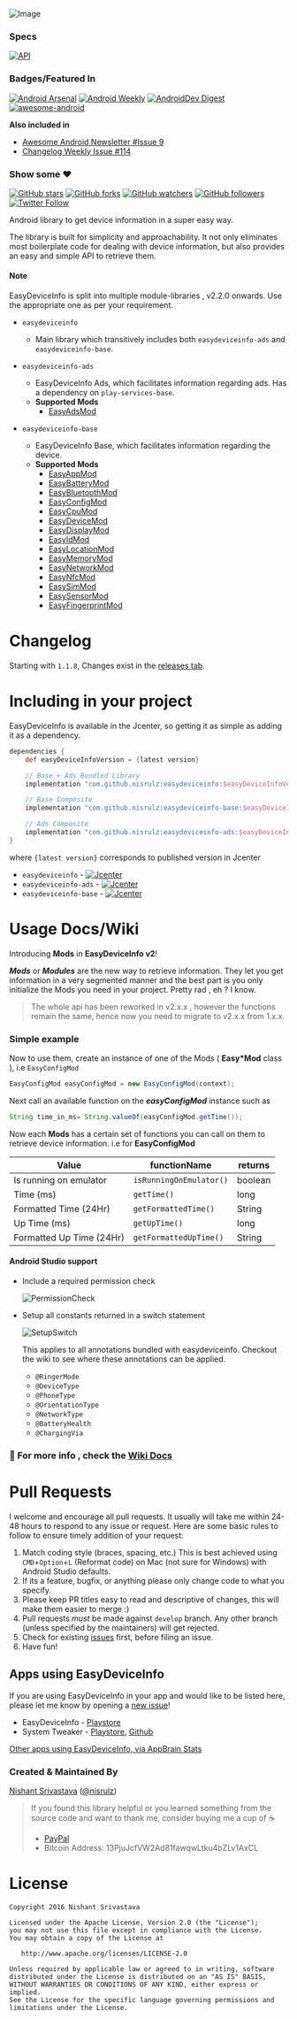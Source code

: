 ![Image](/img/github_banner.png)

### Specs

[![API](https://img.shields.io/badge/API-14%2B-orange.svg?style=flat)](https://android-arsenal.com/api?level=14)

### Badges/Featured In
[![Android Arsenal](https://img.shields.io/badge/Android%20Arsenal-EasyDeviceInfo-green.svg?style=true)](https://android-arsenal.com/details/1/3562) [![Android Weekly](https://img.shields.io/badge/Android%20Weekly-%23209-blue.svg)](http://androidweekly.net/issues/issue-209) [![AndroidDev Digest](https://img.shields.io/badge/AndroidDev%20Digest-%2399-blue.svg)](https://www.androiddevdigest.com/digest-99/) [![awesome-android](https://cdn.rawgit.com/sindresorhus/awesome/d7305f38d29fed78fa85652e3a63e154dd8e8829/media/badge.svg)](https://snowdream.github.io/awesome-android/Other.html#Utility)

**Also included in**
+ [Awesome Android Newsletter #Issue 9](https://android.libhunt.com/newsletter/9)
+ [Changelog Weekly Issue #114](http://email.changelog.com/t/t-C0123E3CCEDED6A6)

### Show some :heart:
[![GitHub stars](https://img.shields.io/github/stars/nisrulz/easydeviceinfo.svg?style=social&label=Star)](https://github.com/nisrulz/easydeviceinfo) [![GitHub forks](https://img.shields.io/github/forks/nisrulz/easydeviceinfo.svg?style=social&label=Fork)](https://github.com/nisrulz/easydeviceinfo/fork) [![GitHub watchers](https://img.shields.io/github/watchers/nisrulz/easydeviceinfo.svg?style=social&label=Watch)](https://github.com/nisrulz/easydeviceinfo) [![GitHub followers](https://img.shields.io/github/followers/nisrulz.svg?style=social&label=Follow)](https://github.com/nisrulz/easydeviceinfo)  
[![Twitter Follow](https://img.shields.io/twitter/follow/nisrulz.svg?style=social)](https://twitter.com/nisrulz) 


Android library to get device information in a super easy way.

The library is built for simplicity and approachability. It not only eliminates most boilerplate code for dealing with device information, but also provides an easy and simple API to retrieve them.

#### **Note**
EasyDeviceInfo is split into multiple module-libraries , v2.2.0 onwards. Use the appropriate one as per your requirement.

+  `easydeviceinfo`
    - Main library which transitively includes both `easydeviceinfo-ads` and `easydeviceinfo-base`.

+ `easydeviceinfo-ads`
    -  EasyDeviceInfo Ads, which facilitates information regarding ads. Has a dependency on `play-services-base`.
    -  **Supported Mods**
        + [EasyAdsMod](https://github.com/nisrulz/easydeviceinfo/wiki/Usage#easyadsmod)
+ `easydeviceinfo-base`
    -  EasyDeviceInfo Base, which facilitates information regarding the device.
    -  **Supported Mods**
        + [EasyAppMod](https://github.com/nisrulz/easydeviceinfo/wiki/Usage#easyappmod)
        + [EasyBatteryMod](https://github.com/nisrulz/easydeviceinfo/wiki/Usage#easybatterymod)
        + [EasyBluetoothMod](https://github.com/nisrulz/easydeviceinfo/wiki/Usage#easybluetoothmod)
        + [EasyConfigMod](https://github.com/nisrulz/easydeviceinfo/wiki/Usage#easyconfigmod)
        + [EasyCpuMod](https://github.com/nisrulz/easydeviceinfo/wiki/Usage#easycpumod)
        + [EasyDeviceMod](https://github.com/nisrulz/easydeviceinfo/wiki/Usage#easydevicemod)
        + [EasyDisplayMod](https://github.com/nisrulz/easydeviceinfo/wiki/Usage#easydisplaymod)
        + [EasyIdMod](https://github.com/nisrulz/easydeviceinfo/wiki/Usage#easyidmod)
        + [EasyLocationMod](https://github.com/nisrulz/easydeviceinfo/wiki/Usage#easylocationmod)
        + [EasyMemoryMod](https://github.com/nisrulz/easydeviceinfo/wiki/Usage#easymemorymod)
        + [EasyNetworkMod](https://github.com/nisrulz/easydeviceinfo/wiki/Usage#easynetworkmod)
        + [EasyNfcMod](https://github.com/nisrulz/easydeviceinfo/wiki/Usage#easynfcmod)
        + [EasySimMod](https://github.com/nisrulz/easydeviceinfo/wiki/Usage#easysimmod)
        + [EasySensorMod](https://github.com/nisrulz/easydeviceinfo/wiki/Usage#easysensormod)
        + [EasyFingerprintMod](https://github.com/nisrulz/easydeviceinfo/wiki/Usage#easyfingerprintmod)

# Changelog

Starting with `1.1.8`, Changes exist in the [releases tab](https://github.com/nisrulz/easydeviceinfo/releases).

# Including in your project
EasyDeviceInfo is available in the Jcenter, so getting it as simple as adding it as a dependency.

```gradle
dependencies {
    def easyDeviceInfoVersion = {latest version}

    // Base + Ads Bundled Library
    implementation "com.github.nisrulz:easydeviceinfo:$easyDeviceInfoVersion"

    // Base Composite
    implementation "com.github.nisrulz:easydeviceinfo-base:$easyDeviceInfoVersion"

    // Ads Composite
    implementation "com.github.nisrulz:easydeviceinfo-ads:$easyDeviceInfoVersion"
}

```

where `{latest version}` corresponds to published version in Jcenter
+ `easydeviceinfo` - [ ![Jcenter](https://api.bintray.com/packages/nisrulz/maven/com.github.nisrulz%3Aeasydeviceinfo/images/download.svg) ](https://bintray.com/nisrulz/maven/com.github.nisrulz%3Aeasydeviceinfo/_latestVersion)
+	`easydeviceinfo-ads` - [ ![Jcenter](https://api.bintray.com/packages/nisrulz/maven/easydeviceinfo-ads/images/download.svg) ](https://bintray.com/nisrulz/maven/easydeviceinfo-ads/_latestVersion)
+	`easydeviceinfo-base` - [ ![Jcenter](https://api.bintray.com/packages/nisrulz/maven/easydeviceinfo-base/images/download.svg) ](https://bintray.com/nisrulz/maven/easydeviceinfo-base/_latestVersion)

# Usage Docs/Wiki

Introducing **Mods** in **EasyDeviceInfo v2**!

 ***Mods*** or ***Modules*** are the new way to retrieve information. They let you get information in a very segmented manner and the best part is you only initialize the Mods you need in your project. Pretty rad , eh ?  I know.

> The whole api has been reworked in v2.x.x , however the functions remain the same, hence now you need to migrate to v2.x.x from 1.x.x.

### Simple example

Now to use them, create an instance of one of the Mods ( **Easy\*Mod** class ), i.e `EasyConfigMod`
```java
EasyConfigMod easyConfigMod = new EasyConfigMod(context);
```
Next call an available function on the ***easyConfigMod*** instance such as
```java
String time_in_ms= String.valueOf(easyConfigMod.getTime());
```

Now each **Mods** has a certain set of functions you can call on them to retrieve device information. i.e for  **EasyConfigMod**

|Value|functionName|returns
|---|---|---|
|Is running on emulator|`isRunningOnEmulator()`|boolean
|Time (ms)|`getTime()`|long
|Formatted Time (24Hr)|`getFormattedTime()`|String
|Up Time (ms)|`getUpTime()`|long
|Formatted Up Time (24Hr)|`getFormattedUpTime()`|String

#### Android Studio support
+ Include a required permission check
  
  ![PermissionCheck](img/permissioncheck.gif)

+ Setup all constants returned in a switch statement
  
  ![SetupSwitch](img/usingintedefs.gif)
  
  This applies to all annotations bundled with easydeviceinfo. Checkout the wiki to see where these annotations can be applied.
  + `@RingerMode`
  + `@DeviceType`
  + `@PhoneType`
  + `@OrientationType`
  + `@NetworkType`
  + `@BatteryHealth`
  + `@ChargingVia`

### :page_with_curl: For more info , check the **[Wiki Docs](https://github.com/nisrulz/easydeviceinfo/wiki/Usage)**

# Pull Requests
I welcome and encourage all pull requests. It usually will take me within 24-48 hours to respond to any issue or request. Here are some basic rules to follow to ensure timely addition of your request:
  1. Match coding style (braces, spacing, etc.) This is best achieved using `CMD`+`Option`+`L` (Reformat code) on Mac (not sure for Windows) with Android Studio defaults.
  2. If its a feature, bugfix, or anything please only change code to what you specify.
  3. Please keep PR titles easy to read and descriptive of changes, this will make them easier to merge :)
  4. Pull requests _must_ be made against `develop` branch. Any other branch (unless specified by the maintainers) will get rejected.
  5. Check for existing [issues](https://github.com/nisrulz/easydeviceinfo/issues) first, before filing an issue.  
  6. Have fun!

## Apps using EasyDeviceInfo
If you are using EasyDeviceInfo in your app and would like to be listed here, please let me know by opening a [new issue](https://github.com/nisrulz/easydeviceinfo/issues/new)!

 * EasyDeviceInfo - [Playstore](https://play.google.com/store/apps/details?id=in.excogitation.deviceinfo)
 * System Tweaker - [Playstore](https://play.google.com/store/apps/details?id=com.nowenui.systemtweaker), [Github](https://github.com/AlexanderKirillov/System-Tweaker-FREE)

 [Other apps using EasyDeviceInfo, via AppBrain Stats](https://www.appbrain.com/stats/libraries/details/easydeviceinfo/easydeviceinfo)


### Created & Maintained By
[Nishant Srivastava](https://github.com/nisrulz/nisrulz.github.io) ([@nisrulz](https://www.twitter.com/nisrulz))

> If you found this library helpful or you learned something from the source code and want to thank me, consider buying me a cup of :coffee:
>  + [PayPal](https://www.paypal.me/nisrulz/5)
>  + Bitcoin Address: 13PjuJcfVW2Ad81fawqwLtku4bZLv1AxCL

License
=======

    Copyright 2016 Nishant Srivastava

    Licensed under the Apache License, Version 2.0 (the "License");
    you may not use this file except in compliance with the License.
    You may obtain a copy of the License at

       http://www.apache.org/licenses/LICENSE-2.0

    Unless required by applicable law or agreed to in writing, software
    distributed under the License is distributed on an "AS IS" BASIS,
    WITHOUT WARRANTIES OR CONDITIONS OF ANY KIND, either express or implied.
    See the License for the specific language governing permissions and
    limitations under the License.

